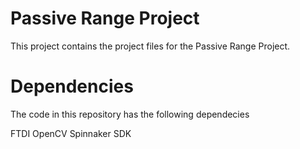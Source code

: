 # Passive Range Project

This project contains the project files for the Passive Range Project.


# Dependencies

The code in this repository has the following dependecies




FTDI
OpenCV
Spinnaker SDK
